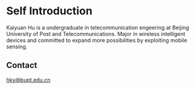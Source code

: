 #  Self Introduction
Kaiyuan Hu is a undergraduate in telecommunication engeering at Beijing University of Post and Telecommunications. Major in wireless intelligent devices and committed to expand more possibilities by exploiting mobile sensing.


## Contact
hky@bupt.edu.cn
